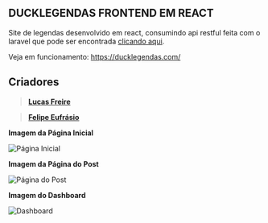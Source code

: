 ## DUCKLEGENDAS FRONTEND EM REACT

Site de legendas desenvolvido em react, consumindo api restful feita com o laravel que pode ser encontrada <a href="https://github.com/garumam/ducklegendas-backend">clicando aqui</a>. 

Veja em funcionamento: https://ducklegendas.com/

## Criadores
> **<a href="https://github.com/freirejandre" target="_blank">Lucas Freire</a>**

> **<a href="https://github.com/garumam" target="_blank">Felipe Eufrásio</a>**

**Imagem da Página Inicial**

![Página Inicial](https://github.com/garumam/ducklegendas-frontend/blob/master/imagens-sistema/pagina-inicial.png)

**Imagem da Página do Post**

![Página do Post](https://github.com/garumam/ducklegendas-frontend/blob/master/imagens-sistema/pagina-post.png)

**Imagem do Dashboard**

![Dashboard](https://github.com/garumam/ducklegendas-frontend/blob/master/imagens-sistema/dashboard.png)
